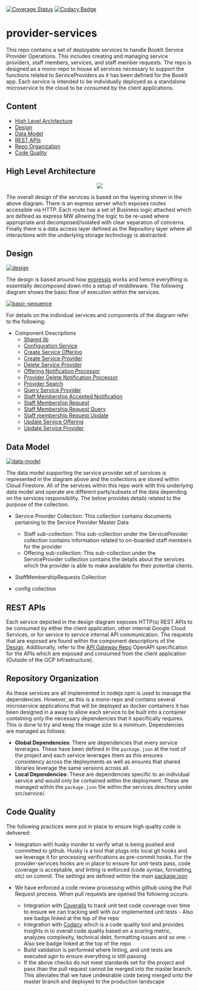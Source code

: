 [![Coverage Status](https://coveralls.io/repos/github/bookit-app/provider-services/badge.svg?branch=master)](https://coveralls.io/github/bookit-app/provider-services?branch=master)
[![Codacy Badge](https://api.codacy.com/project/badge/Grade/7c29b8b5b8b74764935483aab91973d0)](https://www.codacy.com/gh/bookit-app/provider-services?utm_source=github.com&utm_medium=referral&utm_content=bookit-app/provider-services&utm_campaign=Badge_Grade)

# provider-services

This repo contains a set of deployable services to handle BookIt Service Provider Operations. This includes creating and managing service providers, staff members, services, and staff member requests. The repo is designed as a mono-repo to house all services necessary to support the functions related to ServiceProviders as it has been defined for the BookIt app. Each service is intended to be individually deployed as a standalone microservice to the cloud to be consumed by the client applications.

## Content

- [High Level Architecture](#High-Level-Architecture)
- [Design](#Design)
- [Data Model](#Data-Model)
- [REST APIs](#REST-APIs)
- [Repo Organization](#Repository-Organization)
- [Code Quality](#Code-Quality)

## High Level Architecture

<p align="center">
<img src="./docs/images/architecture-layering.png">
</p>

The overall design of the services is based on the layering shown in the above diagram. There is an express server which exposes routes accessible via HTTP. Each route has a set of Business logic attached which are defined as express MW allowing the logic to be re-used where appropriate and decomposed/isolated with clear separation of concerns. Finally there is a data access layer defined as the Repository layer where all interactions with the underlying storage technology is abstracted.

## Design

[![design](./docs/images/design.png)](./docs/images/design.png)

The design is based around how [expressjs](https://expressjs.com) works and hence everything is essentially decomposed down into a setup of middleware. The following diagram shows the basic flow of execution within the services.

[![basic-sequence](./docs/images/basic-sequence.png)](./docs/images/basic-sequence.png)

For details on the individual services and components of the diagram refer to the following:

- Component Descriptions
  - [Shared lib](./src/lib/README.md)
  - [Configuration Service](./src/services/configuration-service/README.md)
  - [Create Service Offering](./src/services/create-service-offering/README.md)
  - [Create Service Provider](./src/services/create-service-provider/README.md)
  - [Delete Service Provider](./src/services/delete-service-provider/README.md)
  - [Offering Notification Processor](./src/services/offering-notification-processor/README.md)
  - [Provider Delete Notification Processor]()
  - [Provider Search]()
  - [Query Service Provider]()
  - [Staff Membership Accepted Notification]()
  - [Staff Membership Request]()
  - [Staff Membership Request Query]()
  - [Staff membership Request Update]()
  - [Update Service Offering]()
  - [Update Service Provider]()

## Data Model

[![data-model](./docs/images/data-model.png)](./docs/images/data-model.png)

The data model supporting the service provider set of services is represented in the diagram above and the collections are stored within Cloud Firestore. All of the services within this repo work with this underlying data model and operate are different parts/subsets of the data depending on the services responsibility. The below provides details related to the purpose of the collection.

- Service Provider Collection: This collection contains documents pertaining to the Service Provider Master Data

  - Staff sub-collection: This sub-collection under the ServiceProvider collection contains information related to on-boarded staff members for the provider
  - Offering sub-collection: This sub-collection under the ServiceProvider collection contains the details about the services which the provider is able to make available for their potential clients.

- StaffMembershipRequests Collection

- config collection

## REST APIs

Each service depicted in the design diagram exposes HTTP(s) REST APIs to be consumed by either the client application, other internal Google Cloud Services, or for service to service internal API communication. The requests that are exposed are found within the component descriptions of the [Design](#Design). Additionally, refer to the [API Gateway Repo](https://github.com/bookit-app/api-gateway) OpenAPI specification for the APIs which are exposed and consumed from the client application (Outside of the GCP Infrastructure).

## Repository Organization

As these services are all implemented in nodejs npm is used to manage the dependencies. However, as this is a mono-repo and contains several microservice applications that will be deployed as docker containers it has been designed in a away to allow each service to be built into a container containing only the necessary dependencies that it specifically requires. This is done to try and keep the image size to a minimum. Dependencies are managed as follows:

- **Global Dependencies**: There are dependencies that every service leverages. These have been defined in the `package.json` at the root of the project and each service leverages them as this ensures consistency across the deployments as well as ensures that shared libraries leverage the same versions across all.
- **Local Dependencies**: These are dependencies specific to an individual service and would only be contained within the deployment. These are managed within the `package.json` file within the services directory under src/service/<service-name>.

## Code Quality

The following practices were put in place to ensure high quality code is delivered:

- Integration with husky inorder to verify what is being pushed and committed to github. Husky is a tool that plugs into local git hooks and we leverage it for processing verifications as pre-commit hooks. For the provider-services hooks are in place to ensure for unit-tests pass, code coverage is acceptable, and linting is enforced (code syntax, formatting, etc) on commit. The settings are defined within the main [package.json](./package.json)

- We have enforced a code review processing within github using the Pull Request process. When pull requests are opened the following occurs:
  - Integration with [Coveralls](https://coveralls.io/github/bookit-app/provider-services?branch=master) to track unit test code coverage over time to ensure we can tracking well with our implemented unit tests - Also see badge linked at the top of the repo
  - Integration with [Codacy](https://www.codacy.com/gh/bookit-app/provider-services?utm_source=github.com&utm_medium=referral&utm_content=bookit-app/provider-services&utm_campaign=Badge_Grade) which is a code quality tool and provides insights in to overall code quality based on a scoring metric, analyzes complexity, technical debt, formatting issues and so one. - Also see badge linked at the top of the repo
  - Build validation is performed where linting, and unit tests are executed agin to ensure everything is still passing
  - If the above checks do not meet standards set for the project and pass than the pull request cannot be merged into the master branch. This alleviates that we have undesirable code being merged onto the master branch and deployed to the production landscape
